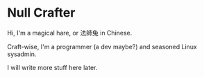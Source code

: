 # Null Crafter

Hi, I'm a magical hare, or 法師兔 in Chinese.

Craft-wise, I'm a programmer (a dev maybe?) and seasoned Linux sysadmin.

I will write more stuff here later.
